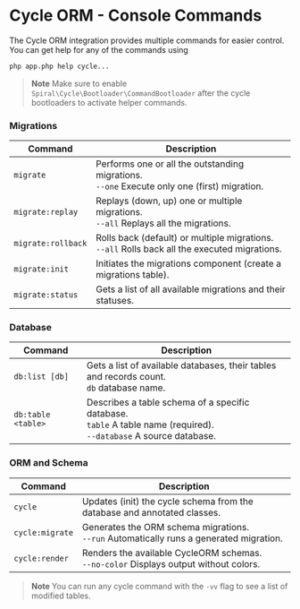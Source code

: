 # Cycle ORM - Console Commands

The Cycle ORM integration provides multiple commands for easier control. You can get help for any of the commands using

```bash
php app.php help cycle...
```

> **Note**
> Make sure to enable `Spiral\Cycle\Bootloader\CommandBootloader` after the cycle bootloaders to activate helper commands.

### Migrations

| Command            | Description                                                                                  |
|--------------------|----------------------------------------------------------------------------------------------|
| `migrate`          | Performs one or all the outstanding migrations.<br/>`--one` Execute only one (first) migration.   |
| `migrate:replay`   | Replays (down, up) one or multiple migrations.<br/>`--all` Replays all the migrations.             |
| `migrate:rollback` | Rolls back  (default) or multiple migrations.<br/>`--all` Rolls back all the executed migrations. |
| `migrate:init`     | Initiates the migrations component (create a migrations table).                                         |
| `migrate:status`   | Gets a list of all available migrations and their statuses.                                     |

### Database

| Command            | Description                                                                                                      |
|--------------------|------------------------------------------------------------------------------------------------------------------|
| `db:list [db]`     | Gets a list of available databases, their tables and records count.<br/>`db` database name.                         |
| `db:table <table>` | Describes a table schema of a specific database.<br/>`table` A table name (required).<br/>`--database` A source database. 

### ORM and Schema

| Command         | Description                                                                          |
|-----------------|--------------------------------------------------------------------------------------|
| `cycle`         | Updates (init) the cycle schema from the database and annotated classes.                      |
| `cycle:migrate` | Generates the ORM schema migrations.<br/>`--run` Automatically runs a generated migration.   |
| `cycle:render`  | Renders the available CycleORM schemas.<br/>`--no-color` Displays output without colors.   |

> **Note**
> You can run any cycle command with the `-vv` flag to see a list of modified tables.
